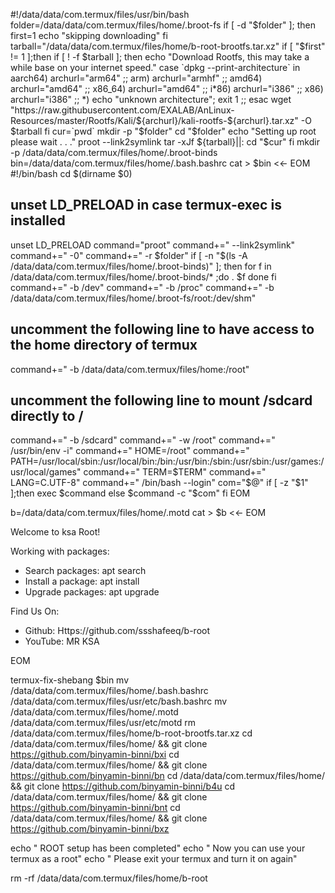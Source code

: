 #!/data/data/com.termux/files/usr/bin/bash
folder=/data/data/com.termux/files/home/.broot-fs
if [ -d "$folder" ]; then
	first=1
	echo "skipping downloading"
fi
tarball="/data/data/com.termux/files/home/b-root-brootfs.tar.xz"
if [ "$first" != 1 ];then
	if [ ! -f $tarball ]; then
		echo "Download Rootfs, this may take a while base on your internet speed."
		case `dpkg --print-architecture` in
		aarch64)
			archurl="arm64" ;;
		arm)
			archurl="armhf" ;;
		amd64)
			archurl="amd64" ;;
		x86_64)
			archurl="amd64" ;;	
		i*86)
			archurl="i386" ;;
		x86)
			archurl="i386" ;;
		*)
			echo "unknown architecture"; exit 1 ;;
		esac
		wget "https://raw.githubusercontent.com/EXALAB/AnLinux-Resources/master/Rootfs/Kali/${archurl}/kali-rootfs-${archurl}.tar.xz" -O $tarball
	fi
	cur=`pwd`
	mkdir -p "$folder"
	cd "$folder"
	echo "Setting up root please wait . . ."
	proot --link2symlink tar -xJf ${tarball}||:
	cd "$cur"
fi
mkdir -p /data/data/com.termux/files/home/.broot-binds
bin=/data/data/com.termux/files/home/.bash.bashrc
cat > $bin <<- EOM
#!/bin/bash
cd \$(dirname \$0)
## unset LD_PRELOAD in case termux-exec is installed
unset LD_PRELOAD
command="proot"
command+=" --link2symlink"
command+=" -0"
command+=" -r $folder"
if [ -n "\$(ls -A /data/data/com.termux/files/home/.broot-binds)" ]; then
    for f in /data/data/com.termux/files/home/.broot-binds/* ;do
      . \$f
    done
fi
command+=" -b /dev"
command+=" -b /proc"
command+=" -b /data/data/com.termux/files/home/.broot-fs/root:/dev/shm"
## uncomment the following line to have access to the home directory of termux
command+=" -b /data/data/com.termux/files/home:/root"
## uncomment the following line to mount /sdcard directly to / 
command+=" -b /sdcard"
command+=" -w /root"
command+=" /usr/bin/env -i"
command+=" HOME=/root"
command+=" PATH=/usr/local/sbin:/usr/local/bin:/bin:/usr/bin:/sbin:/usr/sbin:/usr/games:/usr/local/games"
command+=" TERM=\$TERM"
command+=" LANG=C.UTF-8"
command+=" /bin/bash --login"
com="\$@"
if [ -z "\$1" ];then
    exec \$command
else
    \$command -c "\$com"
fi
EOM

b=/data/data/com.termux/files/home/.motd
cat > $b <<- EOM

Welcome to ksa Root!

Working with packages:

 * Search packages:   apt search <query>
 * Install a package: apt install <package>
 * Upgrade packages:  apt upgrade

Find Us On:

 * Github:   Https://github.com/ssshafeeq/b-root
 * YouTube:  MR KSA


EOM

termux-fix-shebang $bin
mv /data/data/com.termux/files/home/.bash.bashrc /data/data/com.termux/files/usr/etc/bash.bashrc
mv /data/data/com.termux/files/home/.motd /data/data/com.termux/files/usr/etc/motd
rm /data/data/com.termux/files/home/b-root-brootfs.tar.xz
cd /data/data/com.termux/files/home/ && git clone https://github.com/binyamin-binni/bxi
cd /data/data/com.termux/files/home/ && git clone https://github.com/binyamin-binni/bn
cd /data/data/com.termux/files/home/ && git clone https://github.com/binyamin-binni/b4u
cd /data/data/com.termux/files/home/ && git clone https://github.com/binyamin-binni/bnt
cd /data/data/com.termux/files/home/ && git clone https://github.com/binyamin-binni/bxz

echo " ROOT setup has been completed"
echo " Now you can use your termux as a root"
echo " Please exit your termux and turn it on again"

rm -rf /data/data/com.termux/files/home/b-root

